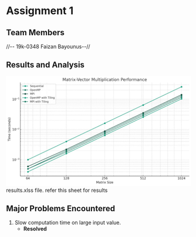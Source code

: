 # Assignment 1
## Team Members
//-- 19k-0348 Faizan Bayounus--//


## Results and Analysis
![Refer the image for graphical representation of the results](image.png)
    results.xlss file. refer this sheet for results
    

## Major Problems Encountered
1. Slow computation time on large input value.
    - **Resolved**
